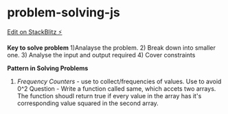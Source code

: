 # problem-solving-js

[Edit on StackBlitz ⚡️](https://stackblitz.com/edit/problem-solving-js)

**Key to solve problem**
1)Analayse the problem.
2) Break down into smaller one.
3) Analyse the input and output required
4) Cover constraints

**Pattern in Solving Problems**
1) *Frequency Counters* - use to collect/frequencies of values.
   Use to avoid 0^2
   Question - Write a function called same, which accets two arrays. The function shoudl return true if every value in the array has it's corresponding value squared in the second array.